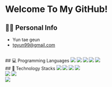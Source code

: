 <div align=left>

# Welcome To My GitHub!

## 🙋‍♂️ Personal Info
- Yun tae geun
- tgyun99@gmail.com
<br/>
## 💻 Programming Languages
<span><img src="https://img.shields.io/badge/Python-3776AB?style=flat&logo=python&logoColor=white"/></span>
<span><img src="https://img.shields.io/badge/C%2B%2B-00599C?style=flat&logo=c%2B%2B&logoColor=white"/></span>
<span><img src="https://img.shields.io/badge/C-00599C?style=flat&logo=c&logoColor=white"/></span>
<span><img src = "https://img.shields.io/badge/java-blue?style=flat"/></span>
<span><img src="https://img.shields.io/badge/JavaScript-dbab09?style=flat&logo=javascript&logoColor=white"/></span>
<br/>
## 🔨 Technology Stacks
<span><img src = "https://img.shields.io/badge/springboot-%236DB33F?style=flat&logo=springboot&logoColor=white"/></span>
<span><img src = "https://img.shields.io/badge/mysql-%234479A1?style=flat&logo=mysql&logoColor=white"/></span>
<span><img src = "https://img.shields.io/badge/flask-%23000000?style=flat&logo=flask&logoColor=white"/></span>
<span><img src="https://img.shields.io/badge/docker-2496ED?style=flat&logo=docker&logoColor=white"/><span>
<br/>
<span><img src="https://img.shields.io/badge/HTML-e34f26?style=flat&logo=html5&logoColor=white"/></span>
<span><img src="https://img.shields.io/badge/CSS-1572b6?style=flat&logo=css3&logoColor=white"/></span>
<br/>
<span><img src="https://img.shields.io/badge/Linux-FCC624?style=flat&logo=linux&logoColor=black"/></span>


</div>

